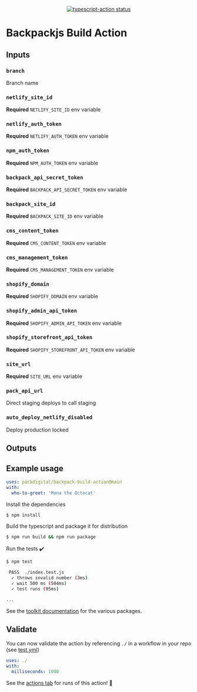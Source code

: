 <p align="center">
  <a href="https://github.com/actions/typescript-action/actions"><img alt="typescript-action status" src="https://github.com/actions/typescript-action/workflows/build-test/badge.svg"></a>
</p>

# Backpackjs Build Action

## Inputs

### `branch`
  
Branch name

### `netlify_site_id`
  
**Required** `NETLIFY_SITE_ID` env variable

### `netlify_auth_token`

**Required** `NETLIFY_AUTH_TOKEN` env variable

### `npm_auth_token`
  
**Required** `NPM_AUTH_TOKEN` env variable

### `backpack_api_secret_token`
  
**Required** `BACKPACK_API_SECRET_TOKEN` env variable

### `backpack_site_id`
  
**Required** `BACKPACK_SITE_ID` env variable

### `cms_content_token`
  
**Required** `CMS_CONTENT_TOKEN` env variable

### `cms_management_token`
  
**Required** `CMS_MANAGEMENT_TOKEN` env variable

### `shopify_domain`
  
**Required** `SHOPIFY_DOMAIN` env variable

### `shopify_admin_api_token`
  
**Required** `SHOPIFY_ADMIN_API_TOKEN` env variable

### `shopify_storefront_api_token`
  
**Required** `SHOPIFY_STOREFRONT_API_TOKEN` env variable

### `site_url`
  
**Required** `SITE_URL` env variable

### `pack_api_url`
  
Direct staging deploys to call staging

### `auto_deploy_netlify_disabled`
  
Deploy production locked

## Outputs

## Example usage

```yaml
uses: packdigital/backpack-build-action@main
with:
  who-to-greet: 'Mona the Octocat'
```

Install the dependencies  
```bash
$ npm install
```

Build the typescript and package it for distribution
```bash
$ npm run build && npm run package
```

Run the tests :heavy_check_mark:  
```bash
$ npm test

 PASS  ./index.test.js
  ✓ throws invalid number (3ms)
  ✓ wait 500 ms (504ms)
  ✓ test runs (95ms)

...
```

See the [toolkit documentation](https://github.com/actions/toolkit/blob/master/README.md#packages) for the various packages.

## Validate

You can now validate the action by referencing `./` in a workflow in your repo (see [test.yml](.github/workflows/test.yml))

```yaml
uses: ./
with:
  milliseconds: 1000
```

See the [actions tab](https://github.com/actions/typescript-action/actions) for runs of this action! :rocket:
